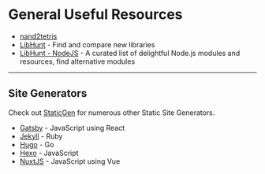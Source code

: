 # General Useful Resources

* [nand2tetris](https://www.nand2tetris.org/)
* [LibHunt](https://www.libhunt.com/) - Find and compare new libraries 
* [LibHunt - NodeJS](https://nodejs.libhunt.com/) - A curated list of delightful Node.js modules and resources, find alternative modules

***

## Site Generators
Check out [StaticGen](https://www.staticgen.com/) for numerous other Static Site Generators.
* [Gatsby](https://www.gatsbyjs.org/) - JavaScript using React
* [Jekyll](https://jekyllrb.com/) - Ruby
* [Hugo](https://gohugo.io/) - Go
* [Hexo](https://hexo.io/) - JavaScript
* [NuxtJS](https://nuxtjs.org/) - JavaScript using Vue